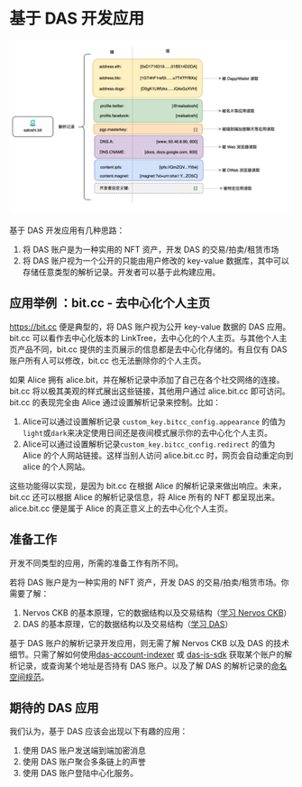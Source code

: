 # 基于 DAS 开发应用



<img src="image-20210718170837330.png" alt="DAS 解析记录" style="zoom:50%;" />



基于 DAS 开发应用有几种思路：

1. 将 DAS 账户是为一种实用的 NFT 资产，开发 DAS 的交易/拍卖/租赁市场
2. 将 DAS 账户视为一个公开的只能由用户修改的 key-value 数据库，其中可以存储任意类型的解析记录。开发者可以基于此构建应用。





## 应用举例 ：bit.cc - 去中心化个人主页

https://bit.cc 便是典型的，将 DAS 账户视为公开 key-value 数据的 DAS 应用。bit.cc 可以看作去中心化版本的 LinkTree，去中心化的个人主页。与其他个人主页产品不同，bit.cc 提供的主页展示的信息都是去中心化存储的。有且仅有 DAS 账户所有人可以修改，bit.cc 也无法删除你的个人主页。



如果 Alice 拥有 alice.bit，并在解析记录中添加了自己在各个社交网络的连接。bit.cc 将以极其美观的样式展出这些链接，其他用户通过 alice.bit.cc 即可访问。bit.cc 的表现完全由 Alice 通过设置解析记录来控制。比如：

1. Alice可以通过设置解析记录 `custom_key.bitcc_config.appearance` 的值为`light`或`dark`来决定使用日间还是夜间模式展示你的去中心化个人主页。
2. Alice可以通过设置解析记录`custom_key.bitcc_config.redirect` 的值为 Alice 的个人网站链接。这样当别人访问 alice.bit.cc 时，网页会自动重定向到 alice 的个人网站。



这些功能得以实现，是因为 bit.cc 在根据 Alice 的解析记录来做出响应。未来，bit.cc 还可以根据 Alice 的解析记录信息，将 Alice 所有的 NFT 都呈现出来。alice.bit.cc 便是属于 Alice 的真正意义上的去中心化个人主页。



## 准备工作

开发不同类型的应用，所需的准备工作有所不同。

若将 DAS 账户是为一种实用的 NFT 资产，开发 DAS 的交易/拍卖/租赁市场。你需要了解：

1. Nervos CKB 的基本原理，它的数据结构以及交易结构（[学习 Nervos CKB](https://nervos.org)）
2. DAS 的基本原理，它的数据结构以及交易结构（[学习 DAS](https://github.com/DeAccountSystems/das-contracts)）



基于 DAS 账户的解析记录开发应用，则无需了解 Nervos CKB 以及 DAS 的技术细节。只需了解如何使用[das-account-indexer](https://github.com/DeAccountSystems/das_account_indexer) 或 [das-js-sdk](https://github.com/DeAccountSystems/das-js-sdk) 获取某个账户的解析记录，或查询某个地址是否持有 DAS 账户。以及了解 DAS 的解析记录的[命名空间规范](records-key-namespace.md)。



## 期待的 DAS 应用

我们认为，基于 DAS 应该会出现以下有趣的应用：

1. 使用 DAS 账户发送端到端加密消息
2. 使用 DAS 账户聚合多条链上的声誉
3. 使用 DAS 账户登陆中心化服务。